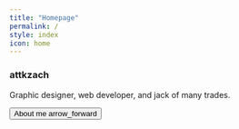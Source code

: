 ```yaml
---
title: "Homepage"
permalink: /
style: index
icon: home
---
```

<div class="homepageTextContainer">
    <h3 class="heading">attkzach</h3>
    <p class="body">Graphic designer, web developer, and jack of many trades.</p>
    <a href="/about"><button class="link" tabindex="-1">About me <icon>arrow_forward</icon></button></a>
</div>